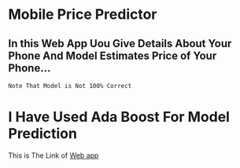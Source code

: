 # **Mobile Price Predictor**

## In this Web App  Uou  Give Details About  Your Phone And Model Estimates  Price of Your Phone...
`Note That Model is Not 100% Correct`
# I Have Used Ada Boost For Model Prediction
This is The Link of [Web app](https://mobilepricepredictor-dvjwfw4q3qh976uc4xuper.streamlit.app/)
